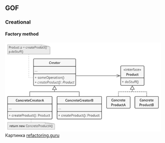 ## GOF
### Creational

#### Factory method

![Factory method](../../../../../static/creational/factoryMethodUml.png)
Картинка [refactoring.guru](https://refactoring.guru/ru/design-patterns/factory-method)

